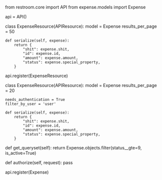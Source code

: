 from restroom.core import API
from expense.models import Expense

api = API()

class ExpenseResource(APIResource):
    model = Expense
    results_per_page = 50

    def serialize(self, expense):
        return {
            "shit": expense.shit,
            "id": expense.id,
            "amount": expense.amount,
            "status": expense.special_property,
        }

api.register(ExpenseResource)


class ExpenseResource(APIResource):
    model = Expense
    results_per_page = 20

    needs_authentication = True
    filter_by_user = 'user'

    def serialize(self, expense):
        return {
            "shit": expense.shit,
            "id": expense.id,
            "amount": expense.amount,
            "status": expense.special_property,
        }

   def get_queryset(self):
       return Expense.objects.filter(status__gte=9, is_active=True)

   def authorize(self, request):
       pass

api.register(Expense)

